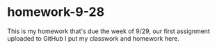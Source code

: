 # homework-9-28
This is my homework that's due the week of 9/29, our first assignment uploaded to GitHub
I put my classwork and homework here.

